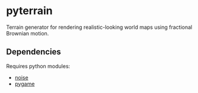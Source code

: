 # pyterrain
Terrain generator for rendering realistic-looking world maps using fractional Brownian motion.

## Dependencies
Requires python modules:
- [noise](https://pypi.python.org/pypi/noise/)
- [pygame](http://www.pygame.org)
